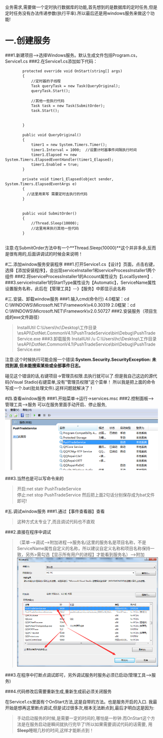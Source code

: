 业务需求,需要做一个定时执行数据库的功能,首先想到的是数据库的定时任务,但是定时任务没有办法传递参数(执行平率).所以最后还是用windows服务来做这个功能!

# 一.创建服务
###1.新建项目-->选择Windows服务。默认生成文件包括Program.cs，Service1.cs
###2.在Service1.cs添加如下代码：
```
        protected override void OnStart(string[] args)
        {
            //定时器的子线程
            Task queryTask = new Task(QueryOriginal);
            queryTask.Start();
            
            //其他一些执行代码
            Task task = new Task(SubmitOrder);
            task.Start();


        }
        
        public void QueryOriginal()
        {
            timer1 = new System.Timers.Timer();
            timer1.Interval = 1000;  //设置计时器事件间隔执行时间
            timer1.Elapsed += new System.Timers.ElapsedEventHandler(timer1_Elapsed);
            timer1.Enabled = true;
        }
        
        private void timer1_Elapsed(object sender, System.Timers.ElapsedEventArgs e)
        {
          //这里用来写 需要定时去执行的代码
        }
        
        
        public void SubmitOrder()
        {
            //Thread.Sleep(10000);
            //这里用来执行其他一些代码
        }
        
```
注意:在SubmitOrder方法中有一个**Thread.Sleep(10000)**这个并非多余,反而是很有用的,后面讲调试的时候会来说明！



#二.添加window服务安装程序
###1.打开Service1.cs【设计】页面，点击右键，选择【添加安装程序】，会出现serviceInstaller1和serviceProcessInstaller1两个组件
###2.将serviceProcessInstaller1的Account属性设为【LocalSystem】.
###3.serviceInstaller1的StartType属性设为【Automatic】，ServiceName属性设置服务名称，此后在【管理工具】--》【服务】中即显示此名称


#三.安装、卸载window服务
###1.输入cmd(命令行)
 4.0框架：cd C:\WINDOWS\Microsoft.NET\Framework\v4.0.30319
 2.0框架：cd C:\WINDOWS\Microsoft.NET\Framework\v2.0.50727
###2.安装服务（项目生成的exe文件路径）
>InstallUtil  C:\Users\hc\Desktop\工作目录\esAPI\DotNet.CommonV4.1\PushTradeService\bin\Debug\PushTradeService.exe
###3.卸载服务
>InstallUtil  /u  C:\Users\hc\Desktop\工作目录\esAPI\DotNet.CommonV4.1\PushTradeService\bin\Debug\PushTradeService.exe

注意:这个时候执行可能会报一个错误:**System.Security.SecurityException: 未找到源,但未能搜索某些或全部事件日志。**

碰见这个错误的话,右键项目->管理员权限.去执行就可以了.但是我自己这边的源代码(Visual Stadio)右键菜单,没有"管理员权限"这个菜单！
所以我是把上面的命令写成一个.bat(批处理文件).这样问题就解决了！

#四.查看window服务
###1.开始菜单->运行->services.msc
###2.控制面板-->管理工具-->服务
可以在服务里面手动开启、停止服务,
![查看服务](查看服务.png)

###3.当然也是可以写命令来的
>开启:net statr PushTradeService</br>
>停止:net stop PushTradeService
然后把上面2句话分别保存成为bat文件即可!


#五.调试window服务
###1.通过【事件查看器】查看
>这种方式太专业了,而且调试代码也不直观

###2.直接在程序中调试
>（菜单-->调试-->附加进程-->服务名(这里的服务名是项目名称，不是ServiceName属性自定义的名称，所以建议自定义名称和项目名称保持一致，另外>需勾选【显示所有用户的进程】才能看到服务名）-->附加
![附加到进程](附加到进程.png)

###3.在程序中打断点调试即可，另外调试服务时服务必须已启动(管理工具-->服务)

###4.代码修改后需要重新生成,重新生成前必须关闭服务

在Service1.cs里面有个OnStart方法,这是自带的方法。也是服务开启的入口.
我最开始是想再这里断点调试,但是试过很多次,根本无法断点到,最后才明白这是因为:</br>
>手动启动服务的时候,是需要一定的时间的,哪怕是一秒钟.而OnStart这个方法是在服务启动是瞬间就执行完毕了!所以如果需要调试代码的话需要,
>用**Sleep**睡眠几秒的时间,这样才能断点到！
